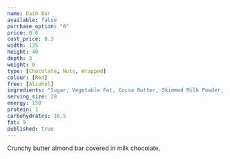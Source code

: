 ```yaml
---
name: Daim Bar
available: false
purchase_option: "0"
price: 0.6
cost_price: 0.3
width: 135
height: 40
depth: 3
weight: 0
type: [Chocolate, Nuts, Wrapped]
colour: [Red]
free: [Alcohol]
ingredients: "Sugar, Vegetable Fat, Cocoa Butter, Skimmed Milk Powder, Butter, Cocoa Mass, Milk Fat, Whey Powder, Almonds, Sweetened Condensed Skimmed Milk, Salt, Emulsifier (Soy Lecithin), Flavouring"
serving_size: 28
energy: 150
protein: 1
carbohydrates: 16.5
fat: 9
published: true
---
```

Crunchy butter almond bar covered in milk chocolate.